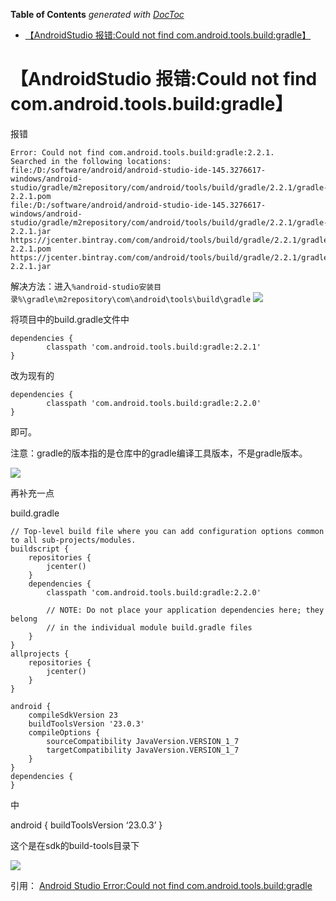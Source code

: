<!-- START doctoc generated TOC please keep comment here to allow auto update -->
<!-- DON'T EDIT THIS SECTION, INSTEAD RE-RUN doctoc TO UPDATE -->
**Table of Contents**  *generated with [DocToc](https://github.com/thlorenz/doctoc)*

- [【AndroidStudio 报错:Could not find com.android.tools.build:gradle】](#androidstudio-%E6%8A%A5%E9%94%99could-not-find-comandroidtoolsbuildgradle)

<!-- END doctoc generated TOC please keep comment here to allow auto update -->



# 【AndroidStudio 报错:Could not find com.android.tools.build:gradle】

报错
```
Error: Could not find com.android.tools.build:gradle:2.2.1. 
Searched in the following locations: 
file:/D:/software/android/android-studio-ide-145.3276617-windows/android-studio/gradle/m2repository/com/android/tools/build/gradle/2.2.1/gradle-2.2.1.pom 
file:/D:/software/android/android-studio-ide-145.3276617-windows/android-studio/gradle/m2repository/com/android/tools/build/gradle/2.2.1/gradle-2.2.1.jar 
https://jcenter.bintray.com/com/android/tools/build/gradle/2.2.1/gradle-2.2.1.pom 
https://jcenter.bintray.com/com/android/tools/build/gradle/2.2.1/gradle-2.2.1.jar
```
解决方法：进入```%android-studio安装目录%\gradle\m2repository\com\android\tools\build\gradle```
![](http://upload-images.jianshu.io/upload_images/9028834-d38103c5f3916456?imageMogr2/auto-orient/strip%7CimageView2/2/w/1240)

将项目中的build.gradle文件中

```
dependencies {
        classpath 'com.android.tools.build:gradle:2.2.1'
}
```

改为现有的

```
dependencies {
        classpath 'com.android.tools.build:gradle:2.2.0'
}
```

即可。

注意：gradle的版本指的是仓库中的gradle编译工具版本，不是gradle版本。

![](http://upload-images.jianshu.io/upload_images/9028834-8d3a3de7107487c0?imageMogr2/auto-orient/strip%7CimageView2/2/w/1240)

再补充一点

build.gradle

```
// Top-level build file where you can add configuration options common to all sub-projects/modules.
buildscript {
    repositories {
        jcenter()
    }
    dependencies {
        classpath 'com.android.tools.build:gradle:2.2.0'

        // NOTE: Do not place your application dependencies here; they belong
        // in the individual module build.gradle files
    }
}
allprojects {
    repositories {
        jcenter()
    }
}

android {
    compileSdkVersion 23
    buildToolsVersion '23.0.3'
    compileOptions {
        sourceCompatibility JavaVersion.VERSION_1_7
        targetCompatibility JavaVersion.VERSION_1_7
    }
}
dependencies {
}
```

中

android { buildToolsVersion ‘23.0.3’ }

这个是在sdk的build-tools目录下

![](http://upload-images.jianshu.io/upload_images/9028834-d763e182a652926d?imageMogr2/auto-orient/strip%7CimageView2/2/w/1240)

引用：
[Android Studio Error:Could not find com.android.tools.build:gradle](http://blog.csdn.net/chy555chy/article/details/52789696)



